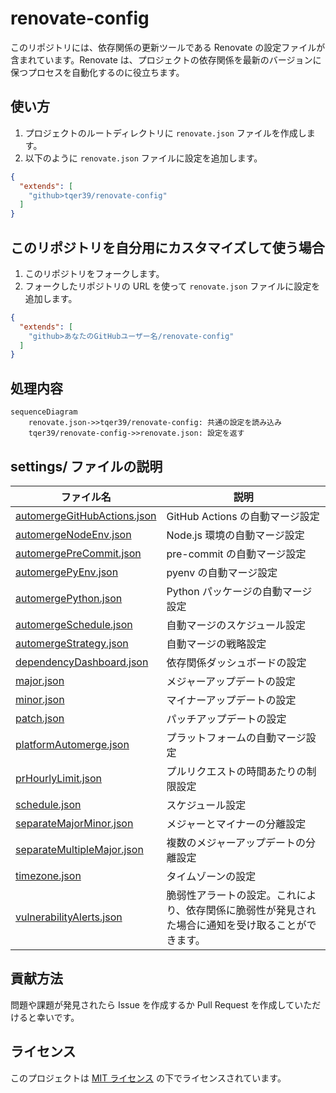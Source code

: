 # renovate-config

このリポジトリには、依存関係の更新ツールである Renovate の設定ファイルが含まれています。Renovate は、プロジェクトの依存関係を最新のバージョンに保つプロセスを自動化するのに役立ちます。

## 使い方

1. プロジェクトのルートディレクトリに `renovate.json` ファイルを作成します。
2. 以下のように `renovate.json` ファイルに設定を追加します。

```json
{
  "extends": [
    "github>tqer39/renovate-config"
  ]
}
```

## このリポジトリを自分用にカスタマイズして使う場合

1. このリポジトリをフォークします。
2. フォークしたリポジトリの URL を使って `renovate.json` ファイルに設定を追加します。

```json
{
  "extends": [
    "github>あなたのGitHubユーザー名/renovate-config"
  ]
}
```

## 処理内容

```mermaid
sequenceDiagram
    renovate.json->>tqer39/renovate-config: 共通の設定を読み込み
    tqer39/renovate-config->>renovate.json: 設定を返す
```

## settings/ ファイルの説明

| ファイル名 | 説明 |
|------------|------|
| [automergeGitHubActions.json](https://docs.renovatebot.com/configuration-options/#automerge) | GitHub Actions の自動マージ設定 |
| [automergeNodeEnv.json](https://docs.renovatebot.com/configuration-options/#automerge) | Node.js 環境の自動マージ設定 |
| [automergePreCommit.json](https://docs.renovatebot.com/configuration-options/#automerge) | pre-commit の自動マージ設定 |
| [automergePyEnv.json](https://docs.renovatebot.com/configuration-options/#automerge) | pyenv の自動マージ設定 |
| [automergePython.json](https://docs.renovatebot.com/configuration-options/#automerge) | Python パッケージの自動マージ設定 |
| [automergeSchedule.json](https://docs.renovatebot.com/configuration-options/#schedule) | 自動マージのスケジュール設定 |
| [automergeStrategy.json](https://docs.renovatebot.com/configuration-options/#automerge) | 自動マージの戦略設定 |
| [dependencyDashboard.json](https://docs.renovatebot.com/configuration-options/#dependencydashboard) | 依存関係ダッシュボードの設定 |
| [major.json](https://docs.renovatebot.com/configuration-options/#major) | メジャーアップデートの設定 |
| [minor.json](https://docs.renovatebot.com/configuration-options/#minor) | マイナーアップデートの設定 |
| [patch.json](https://docs.renovatebot.com/configuration-options/#patch) | パッチアップデートの設定 |
| [platformAutomerge.json](https://docs.renovatebot.com/configuration-options/#automerge) | プラットフォームの自動マージ設定 |
| [prHourlyLimit.json](https://docs.renovatebot.com/configuration-options/#prhourlylimit) | プルリクエストの時間あたりの制限設定 |
| [schedule.json](https://docs.renovatebot.com/configuration-options/#schedule) | スケジュール設定 |
| [separateMajorMinor.json](https://docs.renovatebot.com/configuration-options/#separatemajorminor) | メジャーとマイナーの分離設定 |
| [separateMultipleMajor.json](https://docs.renovatebot.com/configuration-options/#separatemultiplemajor) | 複数のメジャーアップデートの分離設定 |
| [timezone.json](https://docs.renovatebot.com/configuration-options/#timezone) | タイムゾーンの設定 |
| [vulnerabilityAlerts.json](https://docs.renovatebot.com/configuration-options/#vulnerabilityalerts) | 脆弱性アラートの設定。これにより、依存関係に脆弱性が発見された場合に通知を受け取ることができます。 |

## 貢献方法

問題や課題が発見されたら Issue を作成するか Pull Request を作成していただけると幸いです。

## ライセンス

このプロジェクトは [MIT ライセンス](LICENSE) の下でライセンスされています。
